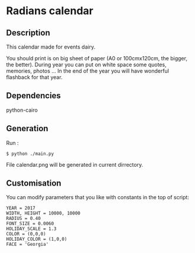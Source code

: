 # Radians calendar 

## Description 

This calendar made for events dairy.

You should print is on big sheet of paper (A0 or 100cmx120cm, the bigger, the better).
During year you can put on white space some quotes, memories, photos ... 
In the end of the year you will have wonderful flashback for that year. 

## Dependencies
python-cairo

## Generation

Run : 
```
$ python ./main.py
```

File calendar.png will be generated in current dirrectory.

## Customisation

You can modify parameters that you like with constants in the top of script:
```
YEAR = 2017
WIDTH, HEIGHT = 10000, 10000
RADIUS = 0.40
FONT_SIZE = 0.0060
HOLIDAY_SCALE = 1.3
COLOR = (0,0,0)
HOLIDAY_COLOR = (1,0,0)
FACE = 'Georgia'
```


